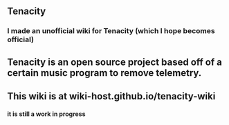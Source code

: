 ## Tenacity
### I made an unofficial wiki for Tenacity (which I hope becomes official)
## Tenacity is an open source project based off of a certain music program to remove telemetry.
## This wiki is at wiki-host.github.io/tenacity-wiki
#### it is still a work in progress
